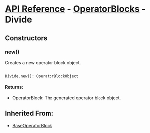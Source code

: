 # [API Reference](../../API.md) - [OperatorBlocks](../OperatorBlocks.md) - Divide

## Constructors

### new()

Creates a new operator block object.

```

Divide.new(): OperatorBlockObject

```

#### Returns:

* OperatorBlock: The generated operator block object.

## Inherited From:

* [BaseOperatorBlock](BaseOperatorBlock.md)
